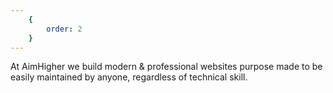 ```yaml
---
	{
		order: 2
	}
---
```

At AimHigher we build modern & professional websites purpose made to be easily maintained by anyone, regardless of technical skill. 